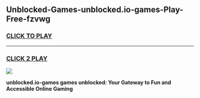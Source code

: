 
## Unblocked-Games-unblocked.io-games-Play-Free-fzvwg
<h3>
<a href="https://premium76.site?title=unblocked.io-games&ref=10A">CLICK TO PLAY</a></h3>
<hr>

<h3>
<a href="https://premium76.site?title=unblocked.io-games&ref=10A">CLICK 2 PLAY</a>
  
</h3>

<a href="https://premium76.site?title=unblocked.io-games&ref=10A"><img src="https://clearcache.store/games.png"></a>


**unblocked.io-games games unblocked: Your Gateway to Fun and Accessible Online Gaming**
